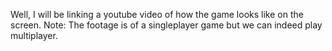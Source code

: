 Well, I will be linking a youtube video of how the game looks like on the screen.
Note: The footage is of a singleplayer game but we can indeed play multiplayer.
